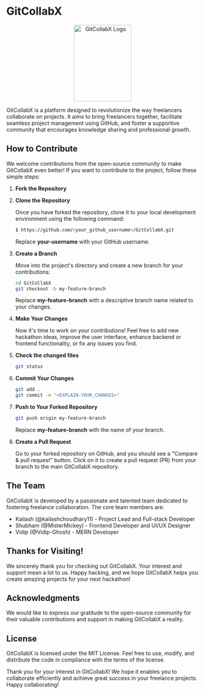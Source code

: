 # GitCollabX

<p align="center">
    <img src="https://github.com/PekaVengers/GitCollabX/assets/91741581/58c93169-701f-4c2b-910a-725750e24f73" alt="GitCollabX Logo" width="150" height="200">
</p>

GitCollabX is a platform designed to revolutionize the way freelancers collaborate on projects. It aims to bring freelancers together, facilitate seamless project management using GitHub, and foster a supportive community that encourages knowledge sharing and professional growth.

## How to Contribute

We welcome contributions from the open-source community to make GitCollabX even better! If you want to contribute to the project, follow these simple steps:

1. **Fork the Repository**

2. **Clone the Repository**

   Once you have forked the repository, clone it to your local development environment using the following command:

   ```sh
   $ https://github.com/<your_github_username>/GitCollabX.git
   ```

   Replace **your-username** with your GitHub username.

3. **Create a Branch**

   Move into the project's directory and create a new branch for your contributions:

   ```sh
   cd GitCollabX
   git checkout -b my-feature-branch
   ```

   Replace **my-feature-branch** with a descriptive branch name related to your changes.

4. **Make Your Changes**

   Now it's time to work on your contributions! Feel free to add new hackathon ideas, improve the user interface, enhance backend or frontend functionality, or fix any issues you find.

5. **Check the changed files**

   ```sh
   git status
   ```

6. **Commit Your Changes**

   ```sh
   git add .
   git commit -m "<EXPLAIN-YOUR_CHANGES>"
   ```

7. **Push to Your Forked Repository**

   ```sh
   git push origin my-feature-branch
   ```

   Replace **my-feature-branch** with the name of your branch.

8. **Create a Pull Request**

   Go to your forked repository on GitHub, and you should see a "Compare & pull request" button. Click on it to create a pull request (PR) from your branch to the main GitCollabX repository.

## The Team

GitCollabX is developed by a passionate and talented team dedicated to fostering freelance collaboration. The core team members are:

- Kailash (@kailashchoudhary11) - Project Lead and Full-stack Developer
- Shubham (@MisterMickey) - Frontend Developer and UI/UX Designer
- Vidip (@Vidip-Ghosh) - MERN Developer

## Thanks for Visiting!

We sincerely thank you for checking out GitCollabX. Your interest and support mean a lot to us. Happy hacking, and we hope GitCollabX helps you create amazing projects for your next hackathon!

## Acknowledgments

We would like to express our gratitude to the open-source community for their valuable contributions and support in making GitCollabX a reality.

## License

GitCollabX is licensed under the MIT License. Feel free to use, modify, and distribute the code in compliance with the terms of the license.

Thank you for your interest in GitCollabX! We hope it enables you to collaborate efficiently and achieve great success in your freelance projects. Happy collaborating!
